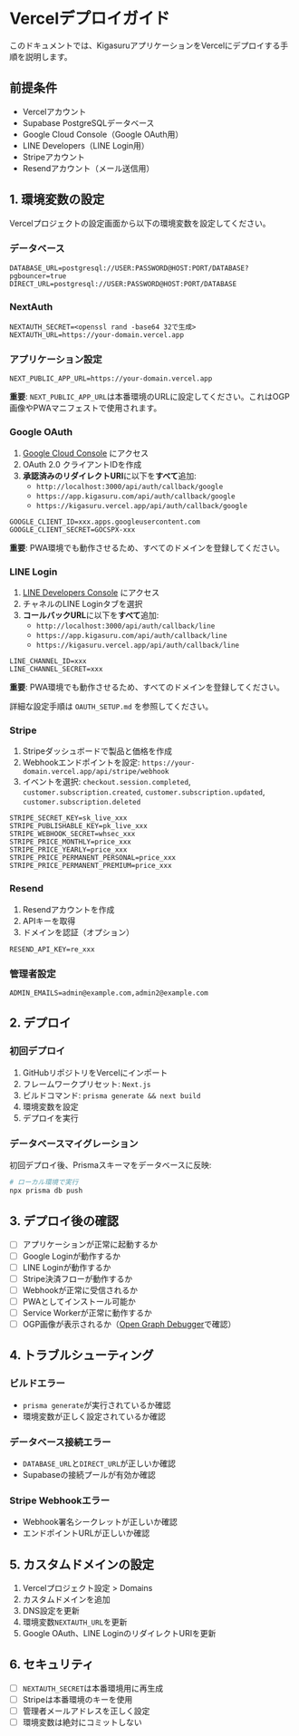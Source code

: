 # Vercelデプロイガイド

このドキュメントでは、KigasuruアプリケーションをVercelにデプロイする手順を説明します。

## 前提条件

- Vercelアカウント
- Supabase PostgreSQLデータベース
- Google Cloud Console（Google OAuth用）
- LINE Developers（LINE Login用）
- Stripeアカウント
- Resendアカウント（メール送信用）

## 1. 環境変数の設定

Vercelプロジェクトの設定画面から以下の環境変数を設定してください。

### データベース

```
DATABASE_URL=postgresql://USER:PASSWORD@HOST:PORT/DATABASE?pgbouncer=true
DIRECT_URL=postgresql://USER:PASSWORD@HOST:PORT/DATABASE
```

### NextAuth

```
NEXTAUTH_SECRET=<openssl rand -base64 32で生成>
NEXTAUTH_URL=https://your-domain.vercel.app
```

### アプリケーション設定

```
NEXT_PUBLIC_APP_URL=https://your-domain.vercel.app
```

**重要**: `NEXT_PUBLIC_APP_URL`は本番環境のURLに設定してください。これはOGP画像やPWAマニフェストで使用されます。

### Google OAuth

1. [Google Cloud Console](https://console.cloud.google.com/) にアクセス
2. OAuth 2.0 クライアントIDを作成
3. **承認済みのリダイレクトURI**に以下を**すべて**追加:
   - `http://localhost:3000/api/auth/callback/google`
   - `https://app.kigasuru.com/api/auth/callback/google`
   - `https://kigasuru.vercel.app/api/auth/callback/google`

```
GOOGLE_CLIENT_ID=xxx.apps.googleusercontent.com
GOOGLE_CLIENT_SECRET=GOCSPX-xxx
```

**重要**: PWA環境でも動作させるため、すべてのドメインを登録してください。

### LINE Login

1. [LINE Developers Console](https://developers.line.biz/console/) にアクセス
2. チャネルのLINE Loginタブを選択
3. **コールバックURL**に以下を**すべて**追加:
   - `http://localhost:3000/api/auth/callback/line`
   - `https://app.kigasuru.com/api/auth/callback/line`
   - `https://kigasuru.vercel.app/api/auth/callback/line`

```
LINE_CHANNEL_ID=xxx
LINE_CHANNEL_SECRET=xxx
```

**重要**: PWA環境でも動作させるため、すべてのドメインを登録してください。

詳細な設定手順は `OAUTH_SETUP.md` を参照してください。

### Stripe

1. Stripeダッシュボードで製品と価格を作成
2. Webhookエンドポイントを設定: `https://your-domain.vercel.app/api/stripe/webhook`
3. イベントを選択: `checkout.session.completed`, `customer.subscription.created`, `customer.subscription.updated`, `customer.subscription.deleted`

```
STRIPE_SECRET_KEY=sk_live_xxx
STRIPE_PUBLISHABLE_KEY=pk_live_xxx
STRIPE_WEBHOOK_SECRET=whsec_xxx
STRIPE_PRICE_MONTHLY=price_xxx
STRIPE_PRICE_YEARLY=price_xxx
STRIPE_PRICE_PERMANENT_PERSONAL=price_xxx
STRIPE_PRICE_PERMANENT_PREMIUM=price_xxx
```

### Resend

1. Resendアカウントを作成
2. APIキーを取得
3. ドメインを認証（オプション）

```
RESEND_API_KEY=re_xxx
```

### 管理者設定

```
ADMIN_EMAILS=admin@example.com,admin2@example.com
```

## 2. デプロイ

### 初回デプロイ

1. GitHubリポジトリをVercelにインポート
2. フレームワークプリセット: `Next.js`
3. ビルドコマンド: `prisma generate && next build`
4. 環境変数を設定
5. デプロイを実行

### データベースマイグレーション

初回デプロイ後、Prismaスキーマをデータベースに反映:

```bash
# ローカル環境で実行
npx prisma db push
```

## 3. デプロイ後の確認

- [ ] アプリケーションが正常に起動するか
- [ ] Google Loginが動作するか
- [ ] LINE Loginが動作するか
- [ ] Stripe決済フローが動作するか
- [ ] Webhookが正常に受信されるか
- [ ] PWAとしてインストール可能か
- [ ] Service Workerが正常に動作するか
- [ ] OGP画像が表示されるか（[Open Graph Debugger](https://www.opengraph.xyz/)で確認）

## 4. トラブルシューティング

### ビルドエラー

- `prisma generate`が実行されているか確認
- 環境変数が正しく設定されているか確認

### データベース接続エラー

- `DATABASE_URL`と`DIRECT_URL`が正しいか確認
- Supabaseの接続プールが有効か確認

### Stripe Webhookエラー

- Webhook署名シークレットが正しいか確認
- エンドポイントURLが正しいか確認

## 5. カスタムドメインの設定

1. Vercelプロジェクト設定 > Domains
2. カスタムドメインを追加
3. DNS設定を更新
4. 環境変数`NEXTAUTH_URL`を更新
5. Google OAuth、LINE LoginのリダイレクトURIを更新

## 6. セキュリティ

- [ ] `NEXTAUTH_SECRET`は本番環境用に再生成
- [ ] Stripeは本番環境のキーを使用
- [ ] 管理者メールアドレスを正しく設定
- [ ] 環境変数は絶対にコミットしない
